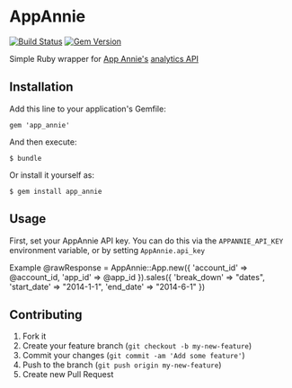 # AppAnnie

[![Build Status](https://travis-ci.org/modeset/app_annie.png)](https://travis-ci.org/modeset/app_annie)
[![Gem Version](https://badge.fury.io/rb/app_annie.png)](http://badge.fury.io/rb/app_annie)

Simple Ruby wrapper for [App Annie's](http://www.appannie.com/) [analytics API](http://support.appannie.com/categories/20082753-Analytics-API)

## Installation

Add this line to your application's Gemfile:

    gem 'app_annie'

And then execute:

    $ bundle

Or install it yourself as:

    $ gem install app_annie

## Usage

First, set your AppAnnie API key. You can do this via the `APPANNIE_API_KEY` environment variable, or by setting `AppAnnie.api_key`

Example
	@rawResponse = AppAnnie::App.new({ 
		'account_id' => @account_id,
		'app_id' => @app_id 
	}).sales({
		'break_down' => "dates",
		'start_date' => "2014-1-1",
		'end_date' => "2014-6-1"
	})

## Contributing

1. Fork it
2. Create your feature branch (`git checkout -b my-new-feature`)
3. Commit your changes (`git commit -am 'Add some feature'`)
4. Push to the branch (`git push origin my-new-feature`)
5. Create new Pull Request
